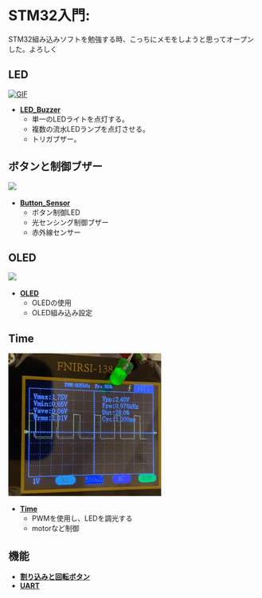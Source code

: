 # **STM32入門**:  
STM32組み込みソフトを勉強する時、こっちにメモをしようと思ってオープンした。よろしく

## LED
<a href="https://github.com/soukenki/Embedded_Software/blob/main/STM32F103C8T6/LED_Buzzer/LED.gif"><img alt="GIF" src="https://github.com/soukenki/Embedded_Software/blob/main/STM32F103C8T6/LED_Buzzer/LED.gif?raw=true"/>

   - [**LED_Buzzer**](https://github.com/soukenki/Embedded_Software/tree/main/STM32F103C8T6/LED_Buzzer)  
      - 単一のLEDライトを点灯する。
      - 複数の流水LEDランプを点灯させる。
      - トリガブザー。
	  

## ボタンと制御ブザー　
<a href="/STM32F103C8T6/Button_Sensor/Button_Sensor.jpg"><img src="/STM32F103C8T6/Button_Sensor/Button_Sensor.jpg" width="50%"></img>  
  
   - [**Button_Sensor**](https://github.com/soukenki/Embedded_Software/tree/main/STM32F103C8T6/Button_Sensor)  
      - ボタン制御LED
      - 光センシング制御ブザー
      - 赤外線センサー

## OLED
<a href="/STM32F103C8T6/OLED/testOLED.jpg"><img src="/STM32F103C8T6/OLED/testOLED.jpg" width="50%"></img>  
  
   - [**OLED**](https://github.com/soukenki/Embedded_Software/tree/main/STM32F103C8T6/OLED)  
      - OLEDの使用
      - OLED組み込み設定

## Time
<a href="https://github.com/soukenki/Embedded_Software/blob/main/STM32F103C8T6/Time/ControlLED_PWM.gif"><img alt="GIF" src="https://github.com/soukenki/Embedded_Software/blob/main/STM32F103C8T6/Time/ControlLED_PWM.gif?raw=true"/>

   - [**Time**](https://github.com/soukenki/Embedded_Software/tree/main/STM32F103C8T6/Time) 
      - PWMを使用し、LEDを調光する
	  - motorなど制御
		
## 機能
   - [**割り込みと回転ボタン**](https://github.com/soukenki/Embedded_Software/tree/main/STM32F103C8T6/RotaryEncoder)  
   - [**UART**](https://github.com/soukenki/Embedded_Software/tree/main/STM32F103C8T6/UART)  
   
   
<!---
STM32的手册
--->
